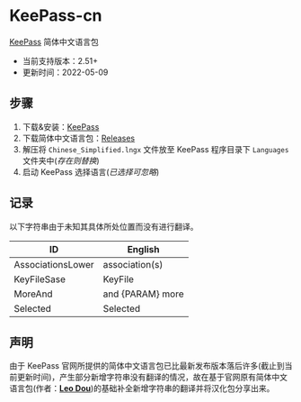 # KeePass-cn

[KeePass](https://keepass.info/) 简体中文语言包

- 当前支持版本：2.51+
- 更新时间：2022-05-09

## 步骤

1. 下载&安装：[KeePass](https://keepass.info/)
2. 下载简体中文语言包：[Releases](https://github.com/LightAPIs/KeePass-cn/releases)
3. 解压将 `Chinese_Simplified.lngx` 文件放至 KeePass 程序目录下 `Languages` 文件夹中(*存在则替换*)
4. 启动 KeePass 选择语言(*已选择可忽略*)

## 记录

以下字符串由于未知其具体所处位置而没有进行翻译。

| ID                | English          |
| ----------------- | ---------------- |
| AssociationsLower | association(s)   |
| KeyFileSase       | KeyFile          |
| MoreAnd           | and {PARAM} more |
| Selected          | Selected         |

## 声明

由于 KeePass 官网所提供的简体中文语言包已比最新发布版本落后许多(截止到当前更新时间)，产生部分新增字符串没有翻译的情况，故在基于官网原有简体中文语言包(作者：**[Leo Dou](https://sourceforge.net/u/leodou/profile/)**)的基础补全新增字符串的翻译并将汉化包分享出来。
